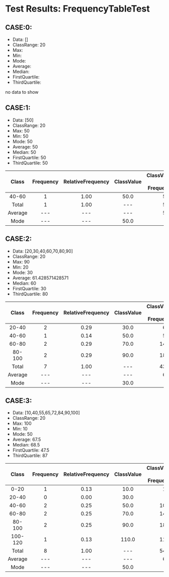 # Test Results: FrequencyTableTest

## CASE:0:
- Data: []
- ClassRange: 20
- Max: 
- Min: 
- Mode: 
- Average: 
- Median: 
- FirstQuartile: 
- ThirdQuartile: 

no data to show

## CASE:1:
- Data: [50]
- ClassRange: 20
- Max: 50
- Min: 50
- Mode: 50
- Average: 50
- Median: 50
- FirstQuartile: 50
- ThirdQuartile: 50

|Class|Frequency|RelativeFrequency|ClassValue|ClassValue * Frequency|
|:---:|:---:|:---:|:---:|---:|
|40-60|1|1.00|50.0|50.0|
|Total|1|1.00|---|50.0|
|Average|---|---|---|50.0|
|Mode|---|---|50.0|---|

## CASE:2:
- Data: [20,30,40,60,70,80,90]
- ClassRange: 20
- Max: 90
- Min: 20
- Mode: 30
- Average: 61.428571428571
- Median: 60
- FirstQuartile: 30
- ThirdQuartile: 80

|Class|Frequency|RelativeFrequency|ClassValue|ClassValue * Frequency|
|:---:|:---:|:---:|:---:|---:|
|20-40|2|0.29|30.0|60.0|
|40-60|1|0.14|50.0|50.0|
|60-80|2|0.29|70.0|140.0|
|80-100|2|0.29|90.0|180.0|
|Total|7|1.00|---|430.0|
|Average|---|---|---|61.4|
|Mode|---|---|30.0|---|

## CASE:3:
- Data: [10,40,55,65,72,84,90,100]
- ClassRange: 20
- Max: 100
- Min: 10
- Mode: 50
- Average: 67.5
- Median: 68.5
- FirstQuartile: 47.5
- ThirdQuartile: 87

|Class|Frequency|RelativeFrequency|ClassValue|ClassValue * Frequency|
|:---:|:---:|:---:|:---:|---:|
|0-20|1|0.13|10.0|10.0|
|20-40|0|0.00|30.0|0.0|
|40-60|2|0.25|50.0|100.0|
|60-80|2|0.25|70.0|140.0|
|80-100|2|0.25|90.0|180.0|
|100-120|1|0.13|110.0|110.0|
|Total|8|1.00|---|540.0|
|Average|---|---|---|67.5|
|Mode|---|---|50.0|---|

